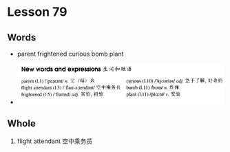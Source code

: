 # Lesson 79

## Words

- parent frightened curious bomb plant

- ![Words](../../../Images/Part2/08/words-79.png)

## Whole

1. flight attendant 空中乘务员
